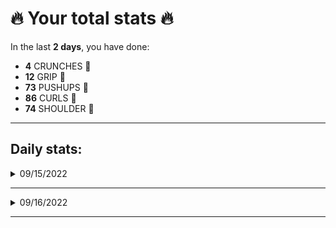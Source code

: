 # 🔥 Your total stats 🔥
In the last **2 days**, you have done:

- **4** CRUNCHES 💪
- **12** GRIP 💪
- **73** PUSHUPS 💪
- **86** CURLS 💪
- **74** SHOULDER 💪

---
## Daily stats:

<details>
<summary>09/15/2022</summary>

- **GRIP:** 12
- **PUSHUPS:** 60
- **CURLS:** 72
- **SHOULDER:** 60
</details>

---


<details>
<summary>09/16/2022</summary>

- **CRUNCHES:** 4
- **GRIP:** 0
- **PUSHUPS:** 13
- **CURLS:** 14
- **SHOULDER:** 14
</details>

---

